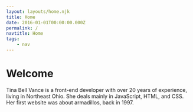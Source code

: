 ```yaml
---
layout: layouts/home.njk
title: Home
date: 2016-01-01T00:00:00.000Z
permalink: /
navtitle: Home
tags:
    - nav
---
```


# Welcome

Tina Bell Vance is a front-end developer with over 20 years of experience, living in Northeast Ohio. She deals mainly in JavaScript, HTML, and CSS. Her first website was about armadillos, back in 1997.

